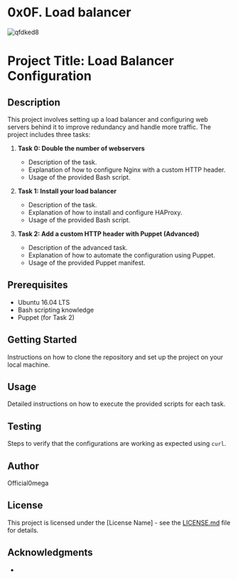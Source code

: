 # 0x0F. Load balancer

![qfdked8](https://github.com/Official0mega/alx-higher_level_programming/assets/122806822/e47999e3-4091-4706-8761-663b3edfefdf)

# Project Title: Load Balancer Configuration

## Description

This project involves setting up a load balancer and configuring web servers behind it to improve redundancy and handle more traffic. The project includes three tasks:

1. **Task 0: Double the number of webservers**
   - Description of the task.
   - Explanation of how to configure Nginx with a custom HTTP header.
   - Usage of the provided Bash script.
   
2. **Task 1: Install your load balancer**
   - Description of the task.
   - Explanation of how to install and configure HAProxy.
   - Usage of the provided Bash script.

3. **Task 2: Add a custom HTTP header with Puppet (Advanced)**
   - Description of the advanced task.
   - Explanation of how to automate the configuration using Puppet.
   - Usage of the provided Puppet manifest.

## Prerequisites

- Ubuntu 16.04 LTS
- Bash scripting knowledge
- Puppet (for Task 2)

## Getting Started

Instructions on how to clone the repository and set up the project on your local machine.

## Usage

Detailed instructions on how to execute the provided scripts for each task.

## Testing

Steps to verify that the configurations are working as expected using `curl`.

## Author

Official0mega

## License

This project is licensed under the [License Name] - see the [LICENSE.md](LICENSE.md) file for details.

## Acknowledgments

+
